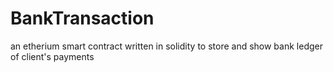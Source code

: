 # BankTransaction
an etherium smart contract written in solidity to store and show bank ledger of client's payments

